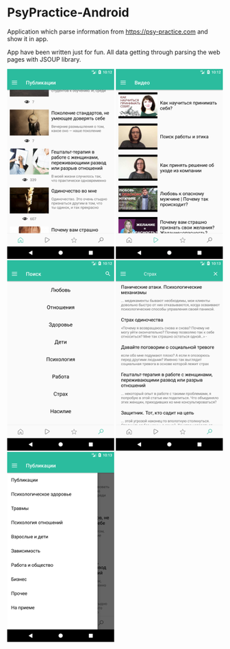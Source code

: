 # PsyPractice-Android

Application which parse information from https://psy-practice.com and show it in app. 

App have been written just for fun. All data getting through parsing the web pages with JSOUP library.

<img src="https://github.com/dajver/PsyPractice-Android/blob/master/imgs/device-2017-11-09-221211.png" width="250" /> <img src="https://github.com/dajver/PsyPractice-Android/blob/master/imgs/device-2017-11-09-221239.png" width="250" /> <img src="https://github.com/dajver/PsyPractice-Android/blob/master/imgs/device-2017-11-09-221256.png" width="250" /> <img src="https://github.com/dajver/PsyPractice-Android/blob/master/imgs/device-2017-11-09-221319.png" width="250" /> <img src="https://github.com/dajver/PsyPractice-Android/blob/master/imgs/device-2017-11-09-221340.png" width="250" /> 

